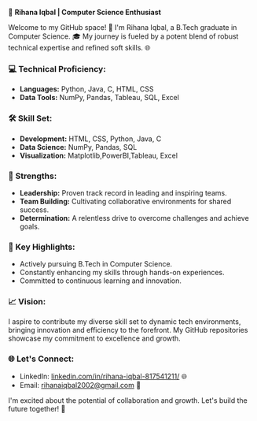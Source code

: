 🚀 **Rihana Iqbal | Computer Science Enthusiast**

Welcome to my GitHub space! 👋 I'm Rihana Iqbal, a B.Tech graduate in Computer Science. 🎓 My journey is fueled by a potent blend of robust technical expertise and refined soft skills. 🌐

### 💻 Technical Proficiency:
- **Languages:** Python, Java, C, HTML, CSS
- **Data Tools:** NumPy, Pandas, Tableau, SQL, Excel

### 🛠️ Skill Set:
- **Development:** HTML, CSS, Python, Java, C
- **Data Science:** NumPy, Pandas, SQL
- **Visualization:** Matplotlib,PowerBI,Tableau, Excel

### 🌟 Strengths:
- **Leadership:** Proven track record in leading and inspiring teams.
- **Team Building:** Cultivating collaborative environments for shared success.
- **Determination:** A relentless drive to overcome challenges and achieve goals.

### 🚀 Key Highlights:
- Actively pursuing B.Tech in Computer Science.
- Constantly enhancing my skills through hands-on experiences.
- Committed to continuous learning and innovation.

### 📈 Vision:
I aspire to contribute my diverse skill set to dynamic tech environments, bringing innovation and efficiency to the forefront. My GitHub repositories showcase my commitment to excellence and growth.

### 🌐 Let's Connect:
- LinkedIn: [linkedin.com/in/rihana-iqbal-817541211/](#) 🌐
- Email: rihanaiqbal2002@gmail.com 📧

I'm excited about the potential of collaboration and growth. Let's build the future together! 🚀
